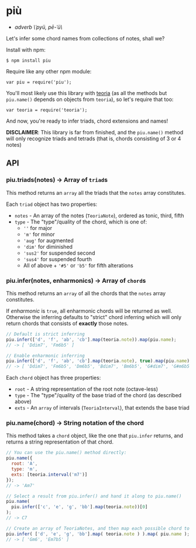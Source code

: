 # più
 - *adverb \\ˈpyü, pē-ˈü\\*

Let's infer some chord names from collections of notes, shall we?

Install with npm:

    $ npm install piu

Require like any other npm module:

    var piu = require('piu');

You'll most likely use this library with [teoria](https://github.com/saebekassebil/teoria)
(as all the methods but `piu.name()` depends on objects from `teoria`),
so let's require that too:

    var teoria = require('teoria');

And now, you're ready to infer triads, chord extensions and names!

**DISCLAIMER**: This library is far from finished, and the `piu.name()` method
will only recognize triads and tetrads (that is, chords consisting of 3 or 4 notes)

## API

### piu.triads(notes) -> Array of `triad`s
This method returns an `array` all the triads that the `notes` array constitutes.

Each `triad` object has two properties:

 - `notes` - An array of the notes (`TeoriaNote`), ordered as tonic, third, fifth
 - `type` - The "type"/quality of the chord, which is one of:
   - `''` for major
   - `'m'` for minor
   - `'aug'` for augmented
   - `'dim'` for diminished
   - `'sus2'` for suspended second
   - `'sus4'` for suspended fourth
   - All of above + `'#5'` or `'b5'` for fifth alterations

### piu.infer(notes, enharmonics) -> Array of `chord`s
This method returns an `array` of all the chords that the `notes` array constitutes.

If *enharmonic* is `true`, all enharmonic chords will be returned as well.
Otherwise the inferring defaults to "strict" chord inferring which will only
return chords that consists of **exactly** those notes.

```javascript
// Default is strict inferring
piu.infer(['d', 'f', 'ab', 'cb'].map(teoria.note)).map(piu.name);
// -> [ 'Ddim7', 'Fm6b5' ]

// Enable enharmonic inferring
piu.infer(['d', 'f', 'ab', 'cb'].map(teoria.note), true).map(piu.name);
// -> [ 'Ddim7', 'Fm6b5', 'Dm6b5', 'Bdim7', 'Bm6b5', 'G#dim7', 'G#m6b5', ... ]
```

Each `chord` object has three properties:

 - `root` - A string representation of the root note (octave-less)
 - `type` - The "type"/quality of the base triad of the chord (as described above)
 - `exts` - An `array` of intervals (`TeoriaInterval`), that extends the base triad

### piu.name(chord) -> String notation of the chord
This method takes a `chord` object, like the one that `piu.infer` returns, and
returns a string representation of that chord.

```javascript
// You can use the piu.name() method directly:
piu.name({
  root: 'A',
  type: 'm',
  exts: [teoria.interval('m7')]
});
// -> 'Am7'

// Select a result from piu.infer() and hand it along to piu.name()
piu.name(
  piu.infer(['c', 'e', 'g', 'bb'].map(teoria.note))[0]
);
// -> C7

// Create an array of TeoriaNotes, and then map each possible chord to its name:
piu.infer( ['d', 'e', 'g', 'bb'].map( teoria.note ) ).map( piu.name );
// -> [ 'Gm6', 'Em7b5' ]
```
